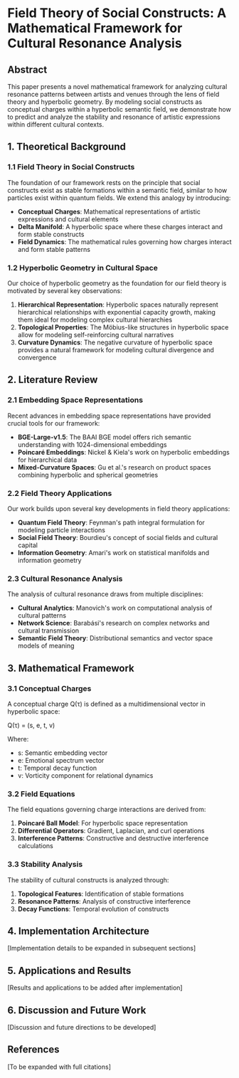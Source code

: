 # Field Theory of Social Constructs: A Mathematical Framework for Cultural Resonance Analysis

## Abstract

This paper presents a novel mathematical framework for analyzing cultural resonance patterns between artists and venues through the lens of field theory and hyperbolic geometry. By modeling social constructs as conceptual charges within a hyperbolic semantic field, we demonstrate how to predict and analyze the stability and resonance of artistic expressions within different cultural contexts.

## 1. Theoretical Background

### 1.1 Field Theory in Social Constructs

The foundation of our framework rests on the principle that social constructs exist as stable formations within a semantic field, similar to how particles exist within quantum fields. We extend this analogy by introducing:

- **Conceptual Charges**: Mathematical representations of artistic expressions and cultural elements
- **Delta Manifold**: A hyperbolic space where these charges interact and form stable constructs
- **Field Dynamics**: The mathematical rules governing how charges interact and form stable patterns

### 1.2 Hyperbolic Geometry in Cultural Space

Our choice of hyperbolic geometry as the foundation for our field theory is motivated by several key observations:

1. **Hierarchical Representation**: Hyperbolic spaces naturally represent hierarchical relationships with exponential capacity growth, making them ideal for modeling complex cultural hierarchies
2. **Topological Properties**: The Möbius-like structures in hyperbolic space allow for modeling self-reinforcing cultural narratives
3. **Curvature Dynamics**: The negative curvature of hyperbolic space provides a natural framework for modeling cultural divergence and convergence

## 2. Literature Review

### 2.1 Embedding Space Representations

Recent advances in embedding space representations have provided crucial tools for our framework:

- **BGE-Large-v1.5**: The BAAI BGE model offers rich semantic understanding with 1024-dimensional embeddings
- **Poincaré Embeddings**: Nickel & Kiela's work on hyperbolic embeddings for hierarchical data
- **Mixed-Curvature Spaces**: Gu et al.'s research on product spaces combining hyperbolic and spherical geometries

### 2.2 Field Theory Applications

Our work builds upon several key developments in field theory applications:

- **Quantum Field Theory**: Feynman's path integral formulation for modeling particle interactions
- **Social Field Theory**: Bourdieu's concept of social fields and cultural capital
- **Information Geometry**: Amari's work on statistical manifolds and information geometry

### 2.3 Cultural Resonance Analysis

The analysis of cultural resonance draws from multiple disciplines:

- **Cultural Analytics**: Manovich's work on computational analysis of cultural patterns
- **Network Science**: Barabási's research on complex networks and cultural transmission
- **Semantic Field Theory**: Distributional semantics and vector space models of meaning

## 3. Mathematical Framework

### 3.1 Conceptual Charges

A conceptual charge Q(τ) is defined as a multidimensional vector in hyperbolic space:

Q(τ) = (s, e, t, v)

Where:
- s: Semantic embedding vector
- e: Emotional spectrum vector
- t: Temporal decay function
- v: Vorticity component for relational dynamics

### 3.2 Field Equations

The field equations governing charge interactions are derived from:

1. **Poincaré Ball Model**: For hyperbolic space representation
2. **Differential Operators**: Gradient, Laplacian, and curl operations
3. **Interference Patterns**: Constructive and destructive interference calculations

### 3.3 Stability Analysis

The stability of cultural constructs is analyzed through:

1. **Topological Features**: Identification of stable formations
2. **Resonance Patterns**: Analysis of constructive interference
3. **Decay Functions**: Temporal evolution of constructs

## 4. Implementation Architecture

[Implementation details to be expanded in subsequent sections]

## 5. Applications and Results

[Results and applications to be added after implementation]

## 6. Discussion and Future Work

[Discussion and future directions to be developed]

## References

[To be expanded with full citations]
